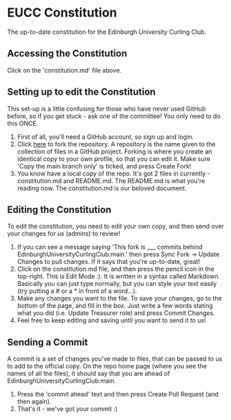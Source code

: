 # EUCC Constitution
The up-to-date constitution for the Edinburgh University Curling Club.

## Accessing the Constitution

Click on the 'constitution.md' file above.

## Setting up to edit the Constitution

This set-up is a little confusing for those who have never used GitHub before, so if you get stuck - ask one of the committee! You only need to do this ONCE.

1. First of all, you'll need a GitHub account, so sign up and login.
2. Click [here](https://github.com/EdinburghUniversityCurlingClub/Constitution/fork) to fork the repository. A repository is the name given to the collection of files in a GitHub project. Forking is where you create an identical copy to your own profile, so that you can edit it. Make sure 'Copy the main branch only' is ticked, and press Create Fork!
3. You know have a local copy of the repo. It's got 2 files in currently - constitution.md and README.md. The README.md is what you're reading now. The constitution.md is our beloved document.

## Editing the Constitution

To edit the constitution, you need to edit your own copy, and then send over your changes for us (admins) to review!

1. If you can see a message saying 'This fork is ___ commits behind EdinburghUniversityCurlingClub:main.' then press Sync Fork -> Update Changes to pull changes. If it says that you're up-to-date, great!
2. Click on the constitution.md file, and then press the pencil icon in the top-right. This is Edit Mode :). It is written in a syntax called Markdown. Basically you can just type normally, but you can style your text easily (try putting a # or a * in front of a word...).
2. Make any changes you want to the file. To save your changes, go to the bottom of the page, and fill in the box. Just write a few words stating what you did (i.e. Update Treasurer role) and press Commit Changes.
3. Feel free to keep editing and saving until you want to send it to us!

## Sending a Commit

A commit is a set of changes you've made to files, that can be passed to us to add to the official copy. On the repo home page (where you see the names of all the files), it should say that you are ahead of EdinburghUniversityCurlingClub:main.
1. Press the 'commit ahead' text and then press Create Pull Request (and then again). 
2. That's it - we've got your commit :)

